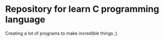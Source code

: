 # Repository for learn C programming language
Creating a lot of programs to make incredible things ;)
